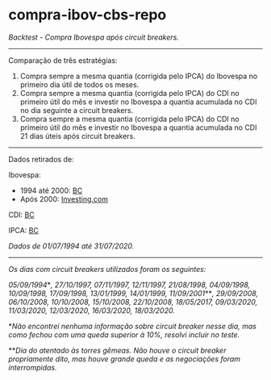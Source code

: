# compra-ibov-cbs-repo
*Backtest - Compra Ibovespa após circuit breakers.*

---

Comparação de três estratégias:
1. Compra sempre a mesma quantia (corrigida pelo IPCA) do Ibovespa no primeiro dia útil de todos os meses. 
2. Compra sempre a mesma quantia (corrigida pelo IPCA) do CDI no primeiro útil do mês e investir no Ibovespa a quantia acumulada no CDI no dia seguinte a circuit breakers.
3. Compra sempre a mesma quantia (corrigida pelo IPCA) do CDI no primeiro útil do mês e investir no Ibovespa a quantia acumulada no CDI 21 dias úteis após circuit breakers.

---

Dados retirados de:

Ibovespa:
 - 1994 até 2000: [BC](https://www3.bcb.gov.br/sgspub/localizarseries/localizarSeries.do?method=prepararTelaLocalizarSeries)
 - Após 2000: [Investing.com](https://br.investing.com/indices/bovespa)
 
CDI: [BC](https://www3.bcb.gov.br/sgspub/localizarseries/localizarSeries.do?method=prepararTelaLocalizarSeries)
 
IPCA: [BC](https://www3.bcb.gov.br/sgspub/localizarseries/localizarSeries.do?method=prepararTelaLocalizarSeries)

*Dados de 01/07/1994 até 31/07/2020.*

 ---
*Os dias com circuit breakers utilizados foram os seguintes:*

*05/09/1994*\**, 27/10/1997, 07/11/1997, 12/11/1997, 21/08/1998, 04/09/1998, 10/09/1998, 17/09/1998, 13/01/1999, 14/01/1999, 11/09/2001*\*\**, 29/09/2008, 06/10/2008, 10/10/2008, 15/10/2008, 22/10/2008, 18/05/2017, 09/03/2020, 11/03/2020, 12/03/2020, 16/03/2020, 18/03/2020.*

\**Não encontrei nenhuma informação sobre circuit breaker nesse dia, mas como fechou com uma queda superior à 10%, resolvi incluir no teste.*

\*\**Dia do atentado às torres gêmeas. Não houve o circuit breaker propriamente dito, mas houve grande queda e as negociações foram interrompidas.*
